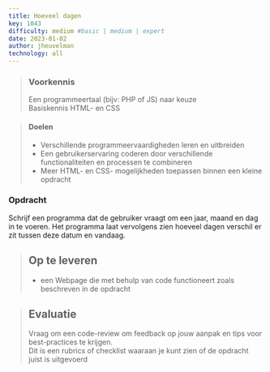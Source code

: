 ```yaml
---
title: Hoeveel dagen
key: 1043
difficulty: medium #basic | medium | expert
date: 2023-01-02
author: jheuvelman
technology: all
---
```


> ### Voorkennis
> Een programmeertaal (bijv: PHP of JS) naar keuze<br>
> Basiskennis HTML- en CSS

> #### Doelen
> * Verschillende programmeervaardigheden leren en uitbreiden
> * Een gebruikerservaring coderen door verschillende functionaliteiten en processen te combineren
> * Meer HTML- en CSS- mogelijkheden toepassen binnen een kleine opdracht

### Opdracht
Schrijf een programma dat de gebruiker vraagt om een jaar, maand en dag
in te voeren. Het programma laat vervolgens zien hoeveel dagen verschil
er zit tussen deze datum en vandaag.

> ## Op te leveren
> * een Webpage die met behulp van code functioneert zoals beschreven in de opdracht

> ## Evaluatie
> Vraag om een code-review om feedback op jouw aanpak en tips voor best-practices te krijgen.<br>
> Dit is een rubrics of checklist waaraan je kunt zien of de opdracht juist is uitgevoerd
